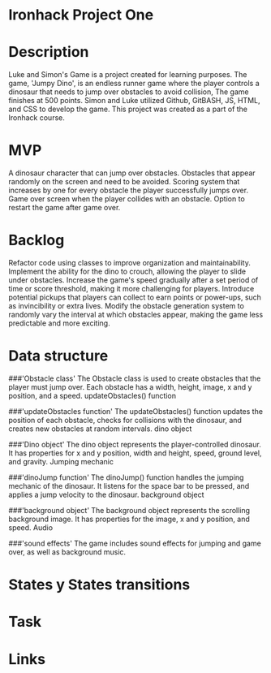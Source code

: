 # Ironhack Project One

# Description
Luke and Simon's Game is a project created for learning purposes. The game, 'Jumpy Dino', is an endless runner game where the player controls a dinosaur that needs to jump over obstacles to avoid collision, The game finishes at 500 points. Simon and Luke utilized Github, GitBASH, JS, HTML, and CSS to develop the game. This project was created as a part of the Ironhack course.

# MVP
A dinosaur character that can jump over obstacles.
Obstacles that appear randomly on the screen and need to be avoided.
Scoring system that increases by one for every obstacle the player successfully jumps over.
Game over screen when the player collides with an obstacle.
Option to restart the game after game over.

# Backlog
Refactor code using classes to improve organization and maintainability.
Implement the ability for the dino to crouch, allowing the player to slide under obstacles.
Increase the game's speed gradually after a set period of time or score threshold, making it more challenging for players.
Introduce potential pickups that players can collect to earn points or power-ups, such as invincibility or extra lives.
Modify the obstacle generation system to randomly vary the interval at which obstacles appear, making the game less predictable and more exciting.

# Data structure
###'Obstacle class'
The Obstacle class is used to create obstacles that the player must jump over. Each obstacle has a width, height, image, x and y position, and a speed.
updateObstacles() function

###'updateObstacles function'
The updateObstacles() function updates the position of each obstacle, checks for collisions with the dinosaur, and creates new obstacles at random intervals.
dino object

###'Dino object'
The dino object represents the player-controlled dinosaur. It has properties for x and y position, width and height, speed, ground level, and gravity.
Jumping mechanic

###'dinoJump function'
The dinoJump() function handles the jumping mechanic of the dinosaur. It listens for the space bar to be pressed, and applies a jump velocity to the dinosaur.
background object

###'background object'
The background object represents the scrolling background image. It has properties for the image, x and y position, and speed.
Audio

###'sound effects'
The game includes sound effects for jumping and game over, as well as background music.

# States y States transitions

# Task

# Links

